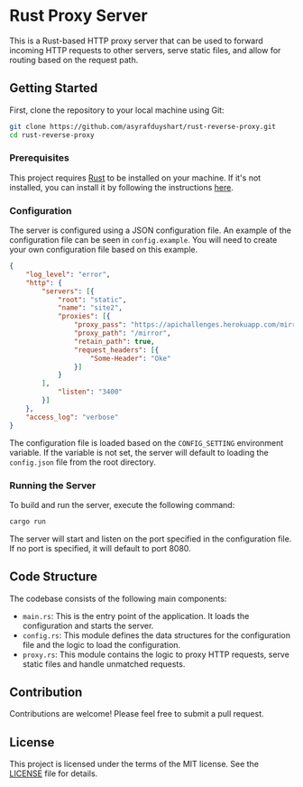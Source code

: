 # Rust Proxy Server

This is a Rust-based HTTP proxy server that can be used to forward incoming HTTP requests to other servers, serve static files, and allow for routing based on the request path. 

## Getting Started

First, clone the repository to your local machine using Git:

```bash
git clone https://github.com/asyrafduyshart/rust-reverse-proxy.git
cd rust-reverse-proxy
```

### Prerequisites

This project requires [Rust](https://www.rust-lang.org/) to be installed on your machine. If it's not installed, you can install it by following the instructions [here](https://www.rust-lang.org/tools/install).

### Configuration

The server is configured using a JSON configuration file. An example of the configuration file can be seen in `config.example`. You will need to create your own configuration file based on this example.

```json
{
	"log_level": "error",
	"http": {
		"servers": [{
			"root": "static",
			"name": "site2",
			"proxies": [{
				"proxy_pass": "https://apichallenges.herokuapp.com/mirror/request",
				"proxy_path": "/mirror",
				"retain_path": true,
                "request_headers": [{
					"Some-Header": "Oke"
				}]
			}
		],
			"listen": "3400"
		}]
	},
	"access_log": "verbose"
}
```

The configuration file is loaded based on the `CONFIG_SETTING` environment variable. If the variable is not set, the server will default to loading the `config.json` file from the root directory.

### Running the Server

To build and run the server, execute the following command:

```bash
cargo run
```

The server will start and listen on the port specified in the configuration file. If no port is specified, it will default to port 8080.

## Code Structure

The codebase consists of the following main components:

- `main.rs`: This is the entry point of the application. It loads the configuration and starts the server.
- `config.rs`: This module defines the data structures for the configuration file and the logic to load the configuration.
- `proxy.rs`: This module contains the logic to proxy HTTP requests, serve static files and handle unmatched requests.

## Contribution

Contributions are welcome! Please feel free to submit a pull request.

## License

This project is licensed under the terms of the MIT license. See the [LICENSE](LICENSE) file for details.
